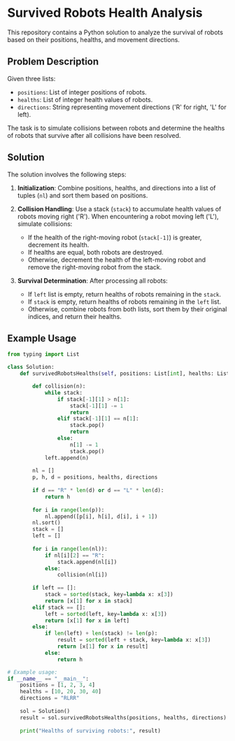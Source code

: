 # Survived Robots Health Analysis

This repository contains a Python solution to analyze the survival of robots based on their positions, healths, and movement directions.

## Problem Description

Given three lists:
- `positions`: List of integer positions of robots.
- `healths`: List of integer health values of robots.
- `directions`: String representing movement directions ('R' for right, 'L' for left).

The task is to simulate collisions between robots and determine the healths of robots that survive after all collisions have been resolved.

## Solution

The solution involves the following steps:

1. **Initialization**: Combine positions, healths, and directions into a list of tuples (`nl`) and sort them based on positions.
   
2. **Collision Handling**: Use a stack (`stack`) to accumulate health values of robots moving right ('R'). When encountering a robot moving left ('L'), simulate collisions:
   - If the health of the right-moving robot (`stack[-1]`) is greater, decrement its health.
   - If healths are equal, both robots are destroyed.
   - Otherwise, decrement the health of the left-moving robot and remove the right-moving robot from the stack.

3. **Survival Determination**: After processing all robots:
   - If `left` list is empty, return healths of robots remaining in the `stack`.
   - If `stack` is empty, return healths of robots remaining in the `left` list.
   - Otherwise, combine robots from both lists, sort them by their original indices, and return their healths.

## Example Usage

```python
from typing import List

class Solution:
    def survivedRobotsHealths(self, positions: List[int], healths: List[int], directions: str) -> List[int]:

        def collision(n):
            while stack:
                if stack[-1][1] > n[1]:
                    stack[-1][1] -= 1
                    return
                elif stack[-1][1] == n[1]:
                    stack.pop()
                    return
                else:
                    n[1] -= 1
                    stack.pop()
            left.append(n)
                
        nl = []
        p, h, d = positions, healths, directions
        
        if d == "R" * len(d) or d == "L" * len(d):
            return h
        
        for i in range(len(p)):
            nl.append([p[i], h[i], d[i], i + 1])
        nl.sort()
        stack = []
        left = []
        
        for i in range(len(nl)):
            if nl[i][2] == "R":
                stack.append(nl[i])
            else:
                collision(nl[i])
                
        if left == []:
            stack = sorted(stack, key=lambda x: x[3])
            return [x[1] for x in stack]
        elif stack == []:
            left = sorted(left, key=lambda x: x[3])
            return [x[1] for x in left]
        else:
            if len(left) + len(stack) != len(p):
                result = sorted(left + stack, key=lambda x: x[3])
                return [x[1] for x in result]
            else:
                return h

# Example usage:
if __name__ == "__main__":
    positions = [1, 2, 3, 4]
    healths = [10, 20, 30, 40]
    directions = "RLRR"
    
    sol = Solution()
    result = sol.survivedRobotsHealths(positions, healths, directions)
    
    print("Healths of surviving robots:", result)
